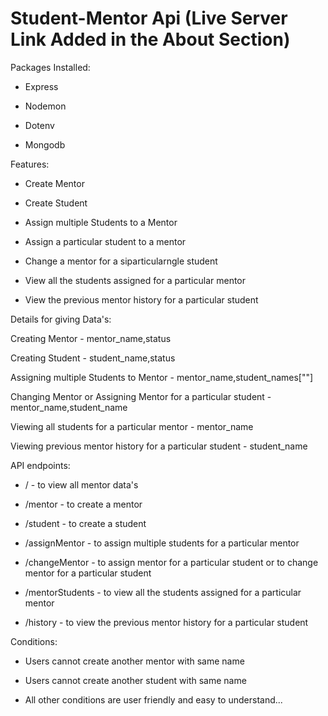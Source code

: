 # Student-Mentor Api (Live Server Link Added in the About Section)

Packages Installed:

* Express

* Nodemon

* Dotenv

* Mongodb

Features:

* Create Mentor

* Create Student

* Assign multiple Students to a Mentor

* Assign a particular student to a mentor

* Change a mentor for a siparticularngle student

* View all the students assigned for a particular mentor

* View the previous mentor history for a particular student

Details for giving Data's:

Creating Mentor - mentor_name,status

Creating Student - student_name,status

Assigning multiple Students to Mentor - mentor_name,student_names[""]

Changing Mentor or Assigning Mentor for a particular student - mentor_name,student_name

Viewing all students for a particular mentor - mentor_name

Viewing previous mentor history for a particular student - student_name

API endpoints:

* / - to view all mentor data's

* /mentor - to create a mentor

* /student - to create a student

* /assignMentor - to assign multiple students for a particular mentor

* /changeMentor - to assign mentor for a particular student or to change mentor for a particular student

* /mentorStudents - to view all the students assigned for a particular mentor

* /history - to view the previous mentor history for a particular student


Conditions:

* Users cannot create another mentor with same name

* Users cannot create another student with same name

* All other conditions are user friendly and easy to understand...
